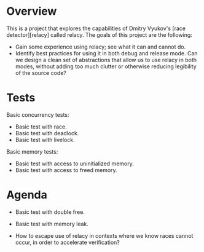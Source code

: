 # Overview

This is a project that explores the capabilities of Dmitry Vyukov's [race detector][relacy] called
relacy. The goals of this project are the following:

- Gain some experience using relacy; see what it can and cannot do.
- Identify best practices for using it in both debug and release mode. Can we design a clean set of
  abstractions that allow us to use relacy in both modes, without adding too much clutter or
  otherwise reducing legibility of the source code?

# Tests

Basic concurrency tests:
- Basic test with race.
- Basic test with deadlock.
- Basic test with livelock.

Basic memory tests:
- Basic test with access to uninitialized memory.
- Basic test with access to freed memory.

# Agenda

- Basic test with double free.
- Basic test with memory leak.

- How to escape use of relacy in contexts where we know races cannot occur, in order to accelerate
  verification?
